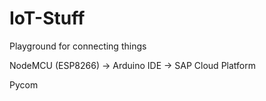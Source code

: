 # IoT-Stuff
Playground for connecting things 

NodeMCU (ESP8266) -> Arduino IDE -> SAP Cloud Platform

Pycom
